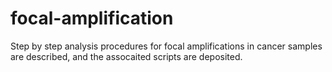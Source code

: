 # focal-amplification

Step by step analysis procedures for focal amplifications in cancer samples are described, and the assocaited scripts are deposited. 


